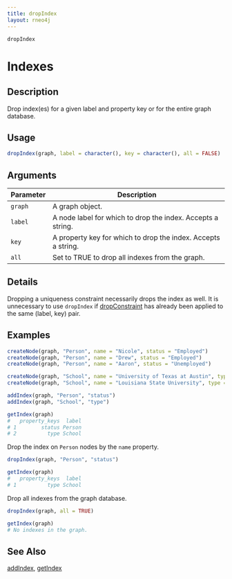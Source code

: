 ```yaml
---
title: dropIndex
layout: rneo4j
---
```


`dropIndex`

# Indexes

## Description

Drop index(es) for a given label and property key or for the entire graph database.

## Usage

```r
dropIndex(graph, label = character(), key = character(), all = FALSE)
```

## Arguments

| Parameter | Description     |
| --------- | --------------- |
| `graph`   | A graph object. |
| `label`   | A node label for which to drop the index. Accepts a string. |
| `key`     | A property key for which to drop the index. Accepts a string. |
| `all`     | Set to TRUE to drop all indexes from the graph. |

## Details

Dropping a uniqueness constraint necessarily drops the index as well. It is unnecessary to use `dropIndex` if [dropConstraint](drop-constraint.html) has already been applied to the same (label, key) pair.

## Examples

```r
createNode(graph, "Person", name = "Nicole", status = "Employed")
createNode(graph, "Person", name = "Drew", status = "Employed")
createNode(graph, "Person", name = "Aaron", status = "Unemployed")

createNode(graph, "School", name = "University of Texas at Austin", type = "Public")
createNode(graph, "School", name = "Louisiana State University", type = "Public")

addIndex(graph, "Person", "status")
addIndex(graph, "School", "type")

getIndex(graph)
#   property_keys  label
# 1        status Person
# 2          type School
```

Drop the index on `Person` nodes by the `name` property.

```r
dropIndex(graph, "Person", "status")

getIndex(graph)
#   property_keys  label
# 1          type School
```

Drop all indexes from the graph database.

```r
dropIndex(graph, all = TRUE)

getIndex(graph)
# No indexes in the graph.
```

## See Also

[addIndex](add-index.html), [getIndex](get-index.html)






